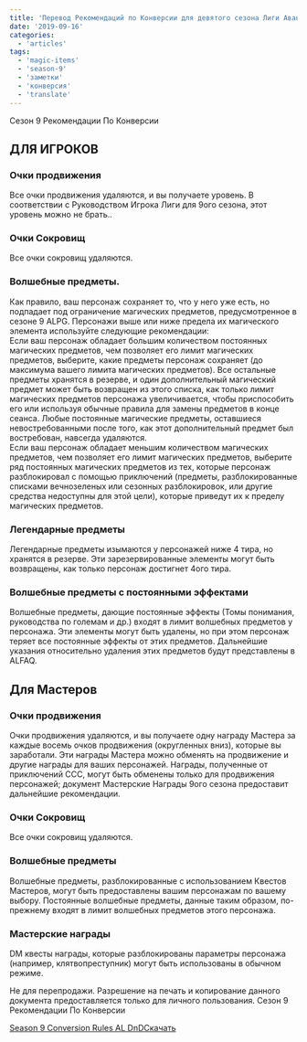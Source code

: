 ```yaml
---
title: 'Перевод Рекомендаций по Конверсии для девятого сезона Лиги Авантюристов'
date: '2019-09-16'
categories:
  - 'articles'
tags:
  - 'magic-items'
  - 'season-9'
  - 'заметки'
  - 'конверсия'
  - 'translate'
---
```


Сезон 9 Рекомендации По Конверсии

## ДЛЯ ИГРОКОВ

### Очки продвижения

Все очки продвижения удаляются, и вы получаете уровень. В соответствии с Руководством Игрока Лиги для 9ого сезона, этот уровень можно не брать..

### Очки Сокровищ

Все очки сокровищ удаляются.

### Волшебные предметы.

Как правило, ваш персонаж сохраняет то, что у него уже есть, но подпадает под ограничение магических предметов, предусмотренное в сезоне 9 ALPG. Персонажи выше или ниже предела их магического элемента используйте следующие рекомендации:  
Если ваш персонаж обладает большим количеством постоянных магических предметов, чем позволяет его лимит магических предметов, выберите, какие предметы персонаж сохраняет (до максимума вашего лимита магических предметов). Все остальные предметы хранятся в резерве, и один дополнительный магический предмет может быть возвращен из этого списка, как только лимит магических предметов персонажа увеличивается, чтобы приспособить его или используя обычные правила для замены предметов в конце сеанса. Любые постоянные магические предметы, оставшиеся невостребованными после того, как этот дополнительный предмет был востребован, навсегда удаляются.  
Если ваш персонаж обладает меньшим количеством магических предметов, чем позволяет его лимит магических предметов, выберите ряд постоянных магических предметов из тех, которые персонаж разблокировал с помощью приключений (предметы, разблокированные списками вечнозеленых или сезонных разблокировок, или другие средства недоступны для этой цели), которые приведут их к пределу магических предметов.

### Легендарные предметы

Легендарные предметы изымаются у персонажей ниже 4 тира, но хранятся в резерве. Эти зарезервированные элементы могут быть возвращены, как только персонаж достигнет 4ого тира.

### Волшебные предметы с постоянными эффектами

Волшебные предметы, дающие постоянные эффекты (Томы понимания, руководства по големам и др.) входят в лимит волшебных предметов у персонажа. Эти элементы могут быть удалены, но при этом персонаж теряет все постоянные эффекты от этих предметов. Дальнейшие указания относительно удаления этих предметов будут представлены в ALFAQ.

## Для Мастеров

### Очки продвижения

Очки продвижения удаляются, и вы получаете одну награду Мастера за каждые восемь очков продвижения (округленных вниз), которые вы заработали. Эти награды Мастера можно обменять на продвижение и другие награды для ваших персонажей. Награды, полученные от приключений CCC, могут быть обменены только для продвижения персонажей; документ Мастерские Награды 9ого сезона предоставит дальнейшие рекомендации.

### Очки Сокровищ

Все очки сокровищ удаляются.

### Волшебные предметы

Волшебные предметы, разблокированные с использованием Квестов Мастеров, могут быть предоставлены вашим персонажам по вашему выбору. Постоянные волшебные предметы, данные таким образом, по-прежнему входят в лимит волшебных предметов этого персонажа.

### Мастерские награды

DM квесты награды, которые разблокированы параметры персонажа (например, клятвопреступник) могут быть использованы в обычном режиме.

Не для перепродажи. Разрешение на печать и копирование данного документа предоставляется только для личного пользования. Сезон 9 Рекомендации По Конверсии

[Season 9 Conversion Rules AL DnD](https://cyborgsandmages.files.wordpress.com/2019/09/season-9-conversion-rules-al-dnd.docx)[Скачать](https://cyborgsandmages.files.wordpress.com/2019/09/season-9-conversion-rules-al-dnd.docx)
